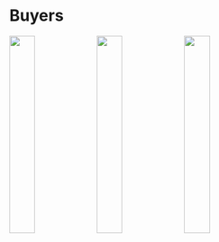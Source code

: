 # Buyers



<img src="https://user-images.githubusercontent.com/14277702/121088237-1695ec00-c7ee-11eb-9aed-f9e5a7a0c774.jpg" width="30%" height="30%"> 
<img src="https://user-images.githubusercontent.com/14277702/121088241-172e8280-c7ee-11eb-8c0f-3932fb6f1598.jpg" width="30%" height="30%"> 
<img src="https://user-images.githubusercontent.com/14277702/121088243-185faf80-c7ee-11eb-8db8-e6161487adf0.jpg" width="30%" height="30%"> 
